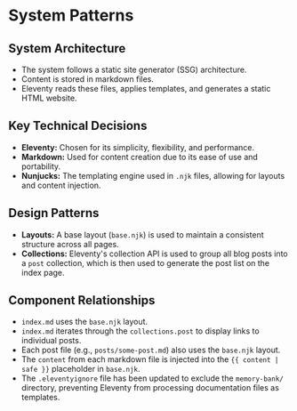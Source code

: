 # System Patterns

## System Architecture
- The system follows a static site generator (SSG) architecture.
- Content is stored in markdown files.
- Eleventy reads these files, applies templates, and generates a static HTML website.

## Key Technical Decisions
- **Eleventy:** Chosen for its simplicity, flexibility, and performance.
- **Markdown:** Used for content creation due to its ease of use and portability.
- **Nunjucks:** The templating engine used in `.njk` files, allowing for layouts and content injection.

## Design Patterns
- **Layouts:** A base layout (`base.njk`) is used to maintain a consistent structure across all pages.
- **Collections:** Eleventy's collection API is used to group all blog posts into a `post` collection, which is then used to generate the post list on the index page.

## Component Relationships
- `index.md` uses the `base.njk` layout.
- `index.md` iterates through the `collections.post` to display links to individual posts.
- Each post file (e.g., `posts/some-post.md`) also uses the `base.njk` layout.
- The `content` from each markdown file is injected into the `{{ content | safe }}` placeholder in `base.njk`.
- The `.eleventyignore` file has been updated to exclude the `memory-bank/` directory, preventing Eleventy from processing documentation files as templates.
